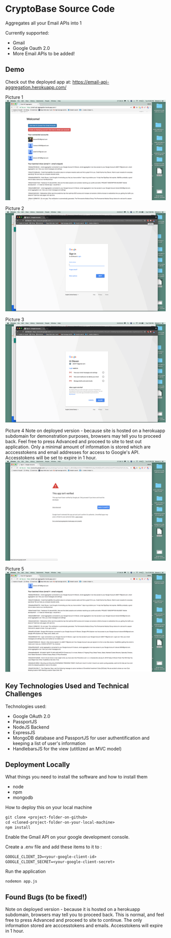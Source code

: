 # CryptoBase Source Code

Aggregates all your Email APIs into 1

Currently supported:
- Gmail
- Google Oauth 2.0
- More Email APIs to be added!

## Demo

Check out the deployed app at: https://email-api-aggregation.herokuapp.com/

Picture 1
![Alt text](./1.png?raw=true "Title")

Picture 2
![Alt text](./2.png?raw=true "Title")

Picture 3
![Alt text](./3.png?raw=true "Title")

Picture 4
Note on deployed version - because site is hosted on a herokuapp subdomain for demonstration purposes, browsers may tell you to proceed back. Feel free to press Advanced and proceed to site to test out application. Only a minimal amount of information is stored which are acccesstokens and email addresses for access to Google's API. Accesstokens will be set to expire in 1 hour.
![Alt text](./4.png?raw=true "Title")

Picture 5
![Alt text](./5.png?raw=true "Title")


## Key Technologies Used and Technical Challenges 

Technologies used: 
- Google OAuth 2.0
- PassportJS
- NodeJS Backend
- ExpressJS
- MongoDB database and PassportJS for user authentification and keeping a list of user's information
- HandlebarsJS for the view (utitlized an MVC model)

## Deployment Locally

What things you need to install the software and how to install them

* node
* npm
* mongodb 

How to deploy this on your local machine

```
git clone <project-folder-on-github>
cd <cloned-project-folder-on-your-local-machine>
npm install
```

Enable the Gmail API on your google development console.

Create a .env file and add these items to
it to :

```
GOOGLE_CLIENT_ID=<your-google-client-id>
GOOGLE_CLIENT_SECRET=<your-google-client-secret>
```

Run the application
```
nodemon app.js
```

## Found Bugs (to be fixed!)
Note on deployed version - because it is hosted on a herokuapp subdomain, browsers may tell you to proceed back. This is normal,
and feel free to press Advanced and proceed to site to continue. The only information stored are acccesstokens and emails. Accesstokens will expire in 1 hour.
